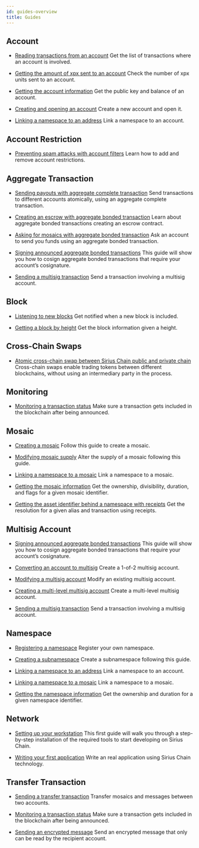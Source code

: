 ```yaml
---
id: guides-overview
title: Guides
---
```


## Account
- [Reading transactions from an account](./account/reading-transactions-from-an-account.md)
  Get the list of transactions where an account is involved.

- [Getting the amount of xpx sent to an account](./account/getting-the-amount-of-xpx-sent-to-an-account.md)
  Check the number of xpx units sent to an account.

- [Getting the account information](./account/getting-account-information.md)
  Get the public key and balance of an account.

- [Creating and opening an account](./account/creating-and-opening-an-account.md)
  Create a new account and open it.

- [Linking a namespace to an address](./namespace/linking-a-namespace-to-account.md)
  Link a namespace to an account.

## Account Restriction

- [Preventing spam attacks with account filters](./account-restriction/preventing-spam-attacks.md)
  Learn how to add and remove account restrictions.

## Aggregate Transaction

- [Sending payouts with aggregate complete transaction](./aggregate-transaction/sending-payouts-with-aggregate-complete-transaction.md)
  Send transactions to different accounts atomically, using an aggregate complete transaction.

- [Creating an escrow with aggregate bonded transaction](./aggregate-transaction/creating-an-escrow-with-aggregate-bonded-transaction.md)
  Learn about aggregate bonded transactions creating an escrow contract.

- [Asking for mosaics with aggregate bonded transaction](./aggregate-transaction/asking-for-mosaics-with-aggregate-bonded-transaction.md)
  Ask an account to send you funds using an aggregate bonded transaction.

- [Signing announced aggregate bonded transactions](./aggregate-transaction/signing-announced-aggregate-bonded-transactions.md)
  This guide will show you how to cosign aggregate bonded transactions that require your account’s cosignature.

- [Sending a multisig transaction](./multisig-account/sending-a-multisig-transaction.md)
  Send a transaction involving a multisig account.

## Block

- [Listening to new blocks](./block/listening-new-blocks.md)
  Get notified when a new block is included.

- [Getting a block by height](./block/getting-block-by-height.md)
  Get the block information given a height.

## Cross-Chain Swaps

- [Atomic cross-chain swap between Sirius Chain public and private chain](./cross-chain-swaps/atomic-cross-chain-swap-between-sirius-chain-public-and-private-chain.md)
  Cross-chain swaps enable trading tokens between different blockchains, without using an intermediary party in the process.

## Monitoring

- [Monitoring a transaction status](./monitoring/monitoring-a-transaction-status.md)
  Make sure a transaction gets included in the blockchain after being announced.

## Mosaic

- [Creating a mosaic](./mosaic/creating-a-mosaic.md)
  Follow this guide to create a mosaic.

- [Modifying mosaic supply](./mosaic/modifying-mosaic-supply.md)
  Alter the supply of a mosaic following this guide.

- [Linking a namespace to a mosaic](./namespace/linking-a-namespace-to-a-mosaic.md)
  Link a namespace to a mosaic.

- [Getting the mosaic information](./mosaic/getting-mosaic-information.md)
  Get the ownership, divisibility, duration, and flags for a given mosaic identifier.

- [Getting the asset identifier behind a namespace with receipts](./mosaic/getting-the-mosaic-indentifier-behind-a-namespace-with-receipts.md)
  Get the resolution for a given alias and transaction using receipts.

## Multisig Account

- [Signing announced aggregate bonded transactions](./aggregate-transaction/signing-announced-aggregate-bonded-transactions.md)
  This guide will show you how to cosign aggregate bonded transactions that require your account’s cosignature.

- [Converting an account to multisig](./multisig-account/converting-an-account-to-multisig.md)
  Create a 1-of-2 multisig account.

- [Modifying a multisig account](./multisig-account/modifying-a-multisig-account.md)
  Modify an existing multisig account.

- [Creating a multi-level multisig account](./multisig-account/creating-a-multi-level-multisig-account.md)
  Create a multi-level multisig account.

- [Sending a multisig transaction](./multisig-account/sending-a-multisig-transaction.md)
  Send a transaction involving a multisig account.

## Namespace

- [Registering a namespace](./namespace/registering-a-namespace.md)
  Register your own namespace.

- [Creating a subnamespace](./namespace/registering-a-subnamespace.md)
  Create a subnamespace following this guide.

- [Linking a namespace to an address](./namespace/linking-a-namespace-to-account.md)
  Link a namespace to an account.

- [Linking a namespace to a mosaic](./namespace/linking-a-namespace-to-a-mosaic.md)
  Link a namespace to a mosaic.

- [Getting the namespace information](./namespace/getting-the-namespace-information.md)
  Get the ownership and duration for a given namespace identifier.

## Network

- [Setting up your workstation](../getting-started/setting-up-workstation.md)
  This first guide will walk you through a step-by-step installation of the required tools to start developing on Sirius Chain.

- [Writing your first application](../getting-started/writing-first-application.md)
  Write an real application using Sirius Chain technology.

## Transfer Transaction

- [Sending a transfer transaction](./transaction/sending-a-transfer-transaction.md)
  Transfer mosaics and messages between two accounts.

- [Monitoring a transaction status](./monitoring/monitoring-a-transaction-status.md)
  Make sure a transaction gets included in the blockchain after being announced.

- [Sending an encrypted message](./transaction/sending-an-encrypted-message.md)
  Send an encrypted message that only can be read by the recipient account.
